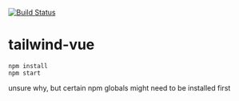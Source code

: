 [![Build Status](https://travis-ci.org/lukehmu/tailwind-vue.svg?branch=master)](https://travis-ci.org/lukehmu/tailwind-vue)
# tailwind-vue
```
npm install
npm start
```
unsure why, but certain npm globals might need to be installed first
